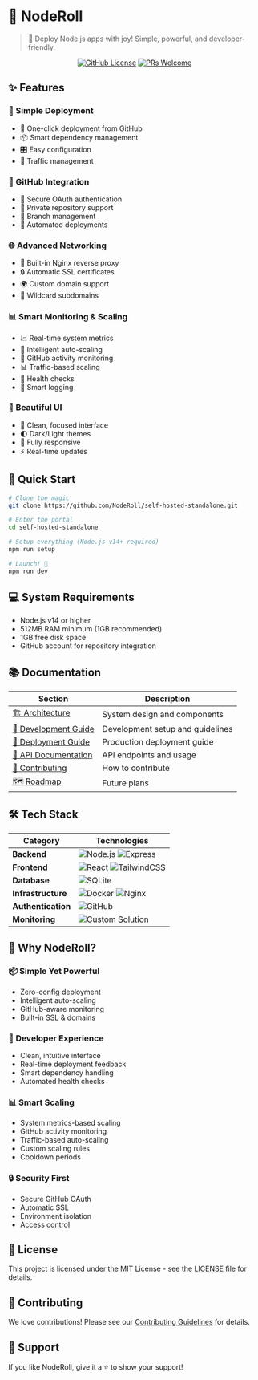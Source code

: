 # 🚀 NodeRoll

> 🌟 Deploy Node.js apps with joy! Simple, powerful, and developer-friendly.

<div align="center">

[![GitHub License](https://img.shields.io/badge/license-MIT-blue.svg)](LICENSE)
[![PRs Welcome](https://img.shields.io/badge/PRs-welcome-brightgreen.svg)](CONTRIBUTING.md)

</div>

## ✨ Features

### 🎯 Simple Deployment
- 🔄 One-click deployment from GitHub
- 📦 Smart dependency management
- 🎛️ Easy configuration
- 🚦 Traffic management

### 🔐 GitHub Integration
- 🔑 Secure OAuth authentication
- 🏰 Private repository support
- 🌿 Branch management
- 🔄 Automated deployments

### 🌐 Advanced Networking
- 🔄 Built-in Nginx reverse proxy
- 🔒 Automatic SSL certificates
- 🌍 Custom domain support
- 🎯 Wildcard subdomains

### 📊 Smart Monitoring & Scaling
- 📈 Real-time system metrics
- 🔄 Intelligent auto-scaling
- 🐙 GitHub activity monitoring
- 📊 Traffic-based scaling
- 💓 Health checks
- 📝 Smart logging

### 🎨 Beautiful UI
- 🎯 Clean, focused interface
- 🌓 Dark/Light themes
- 📱 Fully responsive
- ⚡ Real-time updates

## 🚀 Quick Start

```bash
# Clone the magic
git clone https://github.com/NodeRoll/self-hosted-standalone.git

# Enter the portal
cd self-hosted-standalone

# Setup everything (Node.js v14+ required)
npm run setup

# Launch! 🚀
npm run dev
```

## 💻 System Requirements

- Node.js v14 or higher
- 512MB RAM minimum (1GB recommended)
- 1GB free disk space
- GitHub account for repository integration

## 📚 Documentation

| Section | Description |
|---------|-------------|
| [🏗️ Architecture](docs/ARCHITECTURE.md) | System design and components |
| [📖 Development Guide](docs/DEVELOPMENT.md) | Development setup and guidelines |
| [🚀 Deployment Guide](docs/DEPLOYMENT.md) | Production deployment guide |
| [🔌 API Documentation](docs/API.md) | API endpoints and usage |
| [🤝 Contributing](CONTRIBUTING.md) | How to contribute |
| [🗺️ Roadmap](ROADMAP.md) | Future plans |

## 🛠️ Tech Stack

<div align="center">

| Category | Technologies |
|----------|-------------|
| **Backend** | ![Node.js](https://img.shields.io/badge/Node.js-339933?style=flat&logo=nodedotjs&logoColor=white) ![Express](https://img.shields.io/badge/Express-000000?style=flat&logo=express&logoColor=white) |
| **Frontend** | ![React](https://img.shields.io/badge/React-61DAFB?style=flat&logo=react&logoColor=black) ![TailwindCSS](https://img.shields.io/badge/Tailwind-38B2AC?style=flat&logo=tailwind-css&logoColor=white) |
| **Database** | ![SQLite](https://img.shields.io/badge/SQLite-003B57?style=flat&logo=sqlite&logoColor=white) |
| **Infrastructure** | ![Docker](https://img.shields.io/badge/Docker-2496ED?style=flat&logo=docker&logoColor=white) ![Nginx](https://img.shields.io/badge/Nginx-009639?style=flat&logo=nginx&logoColor=white) |
| **Authentication** | ![GitHub](https://img.shields.io/badge/GitHub_OAuth-181717?style=flat&logo=github&logoColor=white) |
| **Monitoring** | ![Custom Solution](https://img.shields.io/badge/Custom_Monitoring-FF4F64?style=flat&logo=gauge&logoColor=white) |

</div>

## 🌟 Why NodeRoll?

### 📦 Simple Yet Powerful
- Zero-config deployment
- Intelligent auto-scaling
- GitHub-aware monitoring
- Built-in SSL & domains

### 🚀 Developer Experience
- Clean, intuitive interface
- Real-time deployment feedback
- Smart dependency handling
- Automated health checks

### 📊 Smart Scaling
- System metrics-based scaling
- GitHub activity monitoring
- Traffic-based auto-scaling
- Custom scaling rules
- Cooldown periods

### 🔒 Security First
- Secure GitHub OAuth
- Automatic SSL
- Environment isolation
- Access control

## 📝 License

This project is licensed under the MIT License - see the [LICENSE](LICENSE) file for details.

## 🤝 Contributing

We love contributions! Please see our [Contributing Guidelines](CONTRIBUTING.md) for details.

## 💫 Support

If you like NodeRoll, give it a ⭐️ to show your support!
